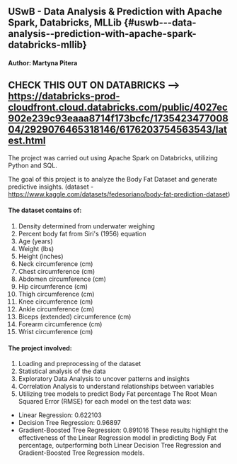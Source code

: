 ## USwB - Data Analysis & Prediction with Apache Spark, Databricks, MLLib {#uswb---data-analysis--prediction-with-apache-spark-databricks-mllib}

#### Author: Martyna Pitera

## CHECK THIS OUT ON DATABRICKS --> <https://databricks-prod-cloudfront.cloud.databricks.com/public/4027ec902e239c93eaaa8714f173bcfc/173542347700804/2929076465318146/6176203754563543/latest.html>

The project was carried out using Apache Spark on Databricks, utilizing
Python and SQL.

The goal of this project is to analyze the Body Fat Dataset and generate
predictive insights. 
(dataset - <https://www.kaggle.com/datasets/fedesoriano/body-fat-prediction-dataset>)

#### The dataset contains of:

1.  Density determined from underwater weighing
2.  Percent body fat from Siri\'s (1956) equation
3.  Age (years)
4.  Weight (lbs)
5.  Height (inches)
6.  Neck circumference (cm)
7.  Chest circumference (cm)
8.  Abdomen circumference (cm)
9.  Hip circumference (cm)
10. Thigh circumference (cm)
11. Knee circumference (cm)
12. Ankle circumference (cm)
13. Biceps (extended) circumference (cm)
14. Forearm circumference (cm)
15. Wrist circumference (cm)
 
#### The project involved:

1.  Loading and preprocessing of the dataset
2.  Statistical analysis of the data
3.  Exploratory Data Analysis to uncover patterns and insights
4.  Correlation Analysis to understand relationships between variables
5.  Utilizing tree models to predict Body Fat percentage
    The Root Mean Squared Error (RMSE) for each model on the test data was:

-   Linear Regression: 0.622103
-   Decision Tree Regression: 0.96897
-   Gradient-Boosted Tree Regression: 0.891016 These results highlight
    the effectiveness of the Linear Regression model in predicting Body
    Fat percentage, outperforming both Linear Decision Tree Regression
    and Gradient-Boosted Tree Regression models.
